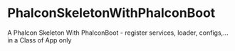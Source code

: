 # PhalconSkeletonWithPhalconBoot
A Phalcon Skeleton With PhalconBoot - register services, loader, configs,... in a Class of App only
